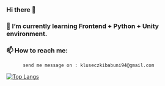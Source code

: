 ### Hi there 👊


### 🌱 I’m currently learning Frontend + Python + Unity environment.
### 📫 How to reach me: 
          send me message on : kluseczkibabuni94@gmail.com
          
[![Top Langs](https://github-readme-stats.vercel.app/api/top-langs/?username=IgorKawczynski&theme=dark&exclude_repo=github-readme-stats,Programowanie-Obiektowe-162423,DATABASES-2020,Structured-Programming---Exercises,DataVisualisation2021)](https://github.com/anuraghazra/github-readme-stats)

<!--
**IgorKawczynski/IgorKawczynski** is a ✨ _special_ ✨ repository because its `README.md` (this file) appears on your GitHub profile.

Here are some ideas to get you started:

### 🌱 I’m currently learning Frontend + Python + Unity environment.
### 📫 How to reach me: 
        send me message on : kluseczkibabuni94@gmail.com
-->
